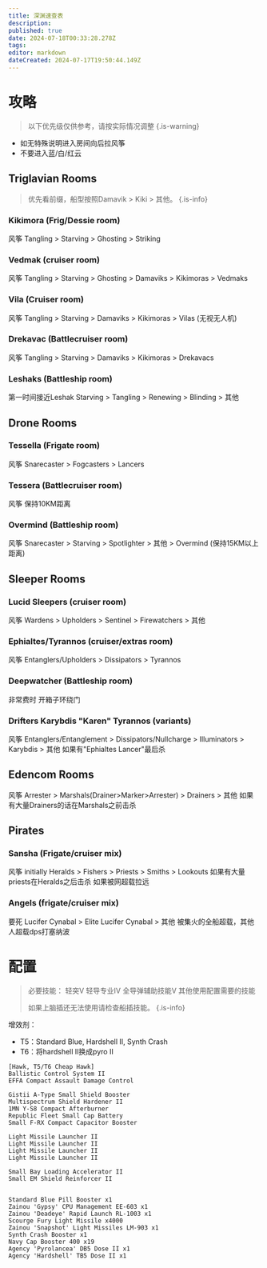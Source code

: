 ```yaml
---
title: 深渊速查表
description: 
published: true
date: 2024-07-18T00:33:28.278Z
tags: 
editor: markdown
dateCreated: 2024-07-17T19:50:44.149Z
---
```


# 攻略
> 以下优先级仅供参考，请按实际情况调整
{.is-warning}

- 如无特殊说明进入房间向后拉风筝
- 不要进入蓝/白/红云

## Triglavian Rooms
> 优先看前缀，船型按照Damavik > Kiki > 其他。
{.is-info}

### Kikimora (Frig/Dessie room)
风筝
Tangling > Starving > Ghosting > Striking
### Vedmak (cruiser room)
风筝
Tangling > Starving > Ghosting > Damaviks > Kikimoras > Vedmaks
### Vila (Cruiser room)
风筝
Tangling > Starving > Damaviks > Kikimoras > Vilas (无视无人机)
### Drekavac (Battlecruiser room)
风筝
Tangling > Starving > Damaviks > Kikimoras > Drekavacs
### Leshaks (Battleship room)
第一时间接近Leshak
Starving > Tangling > Renewing > Blinding > 其他

## Drone Rooms
### Tessella (Frigate room)
风筝
Snarecaster > Fogcasters > Lancers
### Tessera (Battlecruiser room)
风筝
保持10KM距离
### Overmind (Battleship room)
风筝
Snarecaster > Starving > Spotlighter > 其他 > Overmind (保持15KM以上距离)

## Sleeper Rooms
### Lucid Sleepers (cruiser room)
风筝
Wardens > Upholders > Sentinel > Firewatchers > 其他
### Ephialtes/Tyrannos (cruiser/extras room)
风筝
Entanglers/Upholders > Dissipators > Tyrannos
### Deepwatcher (Battleship room)
非常费时
开箱子环绕门
### Drifters Karybdis "Karen" Tyrannos (variants)
风筝
Entanglers/Entanglement > Dissipators/Nullcharge > Illuminators > Karybdis > 其他
如果有"Ephialtes Lancer"最后杀

## Edencom Rooms
风筝
Arrester > Marshals(Drainer>Marker>Arrester) > Drainers > 其他
如果有大量Drainers的话在Marshals之前击杀

## Pirates
### Sansha (Frigate/cruiser mix)
风筝 initially
Heralds > Fishers > Priests > Smiths > Lookouts
如果有大量priests在Heralds之后击杀
如果被网超载拉远
### Angels (frigate/cruiser mix)
要死
Lucifer Cynabal > Elite Lucifer Cynabal > 其他
被集火的全船超载，其他人超载dps打塞纳波

# 配置
> 必要技能：
> 轻突V
> 轻导专业IV
> 全导弹辅助技能V
> 其他使用配置需要的技能
> 
> 如果上脑插还无法使用请检查船插技能。
{.is-info}

增效剂：
- T5：Standard Blue, Hardshell II, Synth Crash
- T6：将hardshell II换成pyro II

```
[Hawk, T5/T6 Cheap Hawk]
Ballistic Control System II
EFFA Compact Assault Damage Control

Gistii A-Type Small Shield Booster
Multispectrum Shield Hardener II
1MN Y-S8 Compact Afterburner
Republic Fleet Small Cap Battery
Small F-RX Compact Capacitor Booster

Light Missile Launcher II
Light Missile Launcher II
Light Missile Launcher II
Light Missile Launcher II

Small Bay Loading Accelerator II
Small EM Shield Reinforcer II


Standard Blue Pill Booster x1
Zainou 'Gypsy' CPU Management EE-603 x1
Zainou 'Deadeye' Rapid Launch RL-1003 x1
Scourge Fury Light Missile x4000
Zainou 'Snapshot' Light Missiles LM-903 x1
Synth Crash Booster x1
Navy Cap Booster 400 x19
Agency 'Pyrolancea' DB5 Dose II x1
Agency 'Hardshell' TB5 Dose II x1
```


